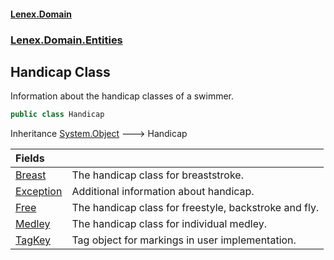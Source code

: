#### [Lenex.Domain](index.md 'index')
### [Lenex.Domain.Entities](Lenex.Domain.Entities.md 'Lenex.Domain.Entities')

## Handicap Class

Information about the handicap classes of a swimmer.

```csharp
public class Handicap
```

Inheritance [System.Object](https://docs.microsoft.com/en-us/dotnet/api/System.Object 'System.Object') &#129106; Handicap

| Fields | |
| :--- | :--- |
| [Breast](Lenex.Domain.Entities.Handicap.Breast.md 'Lenex.Domain.Entities.Handicap.Breast') | The handicap class for breaststroke. |
| [Exception](Lenex.Domain.Entities.Handicap.Exception.md 'Lenex.Domain.Entities.Handicap.Exception') | Additional information about handicap. |
| [Free](Lenex.Domain.Entities.Handicap.Free.md 'Lenex.Domain.Entities.Handicap.Free') | The handicap class for freestyle, backstroke and fly. |
| [Medley](Lenex.Domain.Entities.Handicap.Medley.md 'Lenex.Domain.Entities.Handicap.Medley') | The handicap class for individual medley. |
| [TagKey](Lenex.Domain.Entities.Handicap.TagKey.md 'Lenex.Domain.Entities.Handicap.TagKey') | Tag object for markings in user implementation. |
